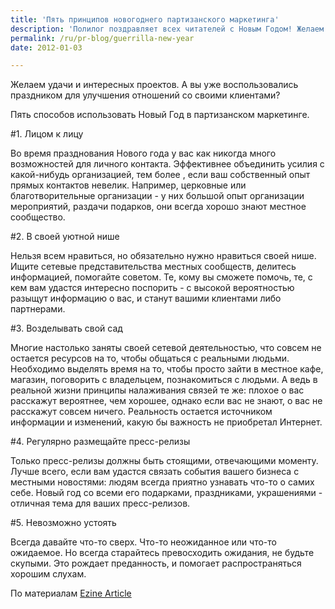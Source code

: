 ```yaml
---
title: 'Пять принципов новогоднего партизанского маркетинга'
description: 'Полилог поздравляет всех читателей с Новым Годом! Желаем удачи и интересных проектов. А вы уже воспользовались праздником для улучшения отношений со своими клиентами? Пять способов использовать Новый Год в партизанском маркетинге. #1. Лицом к лицу'
permalink: /ru/pr-blog/guerrilla-new-year
date: 2012-01-03

---
```


Желаем удачи и интересных проектов. А вы уже воспользовались праздником для улучшения отношений со своими клиентами?

Пять способов использовать Новый Год в партизанском маркетинге.

#1. Лицом к лицу

Во время празднования Нового года у вас как никогда много возможностей для личного контакта. Эффективнее объединить усилия с какой-нибудь организацией, тем более , если ваш собственный опыт прямых контактов невелик. Например, церковные или благотворительные организации - у них большой опыт организации мероприятий, раздачи подарков, они всегда хорошо знают местное сообщество.

#2. В своей уютной нише

Нельзя всем нравиться, но обязательно нужно нравиться своей нише. Ищите сетевые представительства местных сообществ, делитесь информацией, помогайте советом. Те, кому вы сможете помочь, те, с кем вам удастся интересно поспорить - с высокой вероятностью разыщут информацию о вас, и станут вашими клиентами либо партнерами.

#3. Возделывать свой сад

Многие настолько заняты своей сетевой деятельностью, что совсем не остается ресурсов на то, чтобы общаться с реальными людьми. Необходимо выделять время на то, чтобы просто зайти в местное кафе, магазин, поговорить с владельцем, познакомиться с людьми. А ведь в реальной жизни принципы налаживания связей те же: плохое о вас расскажут вероятнее, чем хорошее, однако если вас не знают, о вас не расскажут совсем ничего. Реальность остается источником информации и изменений, какую бы важность не приобретал Интернет.

#4. Регулярно размещайте пресс-релизы

Только пресс-релизы должны быть стоящими, отвечающими моменту. Лучше всего, если вам удастся связать события вашего бизнеса с местными новостями: людям всегда приятно узнавать что-то о самих себе. Новый год со всеми его подарками, праздниками, украшениями - отличная тема для ваших пресс-релизов.

#5. Невозможно устоять

Всегда давайте что-то сверх. Что-то неожиданное или что-то ожидаемое. Но всегда старайтесь превосходить ожидания, не будьте скупыми. Это рождает преданность, и помогает распространяться хорошим слухам.

По материалам <a href="http://EzineArticles.com/893290">Ezine Article</a>

